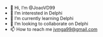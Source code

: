 - 👋 Hi, I’m @JoaoVD99
- 👀 I’m interested in Delphi
- 🌱 I’m currently learning Delphi 
- 💞️ I’m looking to collaborate on Delphi
- 📫 How to reach me jvmga99@gmail.com

<!---
JoaoVD99/JoaoVD99 is a ✨ special ✨ repository because its `README.md` (this file) appears on your GitHub profile.
You can click the Preview link to take a look at your changes.
--->
